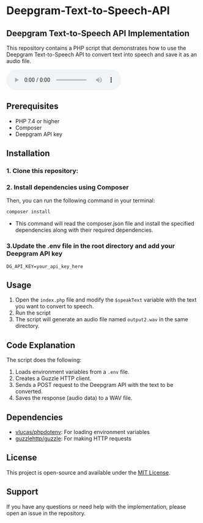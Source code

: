 # Deepgram-Text-to-Speech-API
## Deepgram Text-to-Speech API Implementation 
This repository contains a PHP script that demonstrates how to use the Deepgram Text-to-Speech API to convert text into speech and save it as an audio file.

<audio controls>
  <source src="https://simkafire.com/output2.wav" type="audio/wav">
  Your browser does not support the audio element. You can [listen to the README here](https://your-server.com/path/to/readme_audio.wav).
</audio>

## Prerequisites

- PHP 7.4 or higher
- Composer
- Deepgram API key

## Installation

### 1. Clone this repository:

### 2. Install dependencies using Composer
  Then, you can run the following command in your terminal:
  ```bash
  composer install
  ```
  - This command will read the composer.json file and install the specified dependencies along with their required dependencies.
    
### 3.Update the .env file in the root directory and add your Deepgram API key
  ```
  DG_API_KEY=your_api_key_here
  ```

## Usage

1. Open the `index.php` file and modify the `$speakText` variable with the text you want to convert to speech.
2. Run the script
3. The script will generate an audio file named `output2.wav` in the same directory.


## Code Explanation

The script does the following:

1. Loads environment variables from a `.env` file.
2. Creates a Guzzle HTTP client.
3. Sends a POST request to the Deepgram API with the text to be converted.
4. Saves the response (audio data) to a WAV file.

## Dependencies

- [vlucas/phpdotenv](https://github.com/vlucas/phpdotenv): For loading environment variables
- [guzzlehttp/guzzle](https://github.com/guzzle/guzzle): For making HTTP requests

## License

This project is open-source and available under the [MIT License](LICENSE).

## Support

If you have any questions or need help with the implementation, please open an issue in the repository.
   
